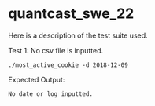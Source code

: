 # quantcast_swe_22
Here is a description of the test suite used.

Test 1: No csv file is inputted. 
```
./most_active_cookie -d 2018-12-09
```
Expected Output:
```
No date or log inputted.
```
